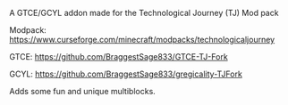 A GTCE/GCYL addon made for the Technological Journey (TJ) Mod pack

Modpack: https://www.curseforge.com/minecraft/modpacks/technologicaljourney

GTCE: https://github.com/BraggestSage833/GTCE-TJ-Fork

GCYL: https://github.com/BraggestSage833/gregicality-TJFork

Adds some fun and unique multiblocks.

